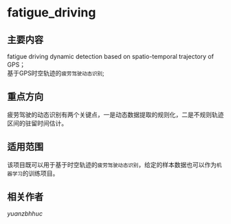 # fatigue_driving
## **主要内容**
fatigue driving dynamic detection based on spatio-temporal trajectory of GPS；<br>基于GPS时空轨迹的`疲劳驾驶动态识别`;<br>
## **重点方向**
疲劳驾驶的动态识别有两个关键点，一是动态数据提取的规则化，二是不规则轨迹区间的驻留时间估计。<br>
## **适用范围**
该项目既可以用于基于时空轨迹的`疲劳驾驶动态识别`，给定的样本数据也可以作为`机器学习`的训练项目。<br>
## **相关作者**
*yuanzbhhuc*
